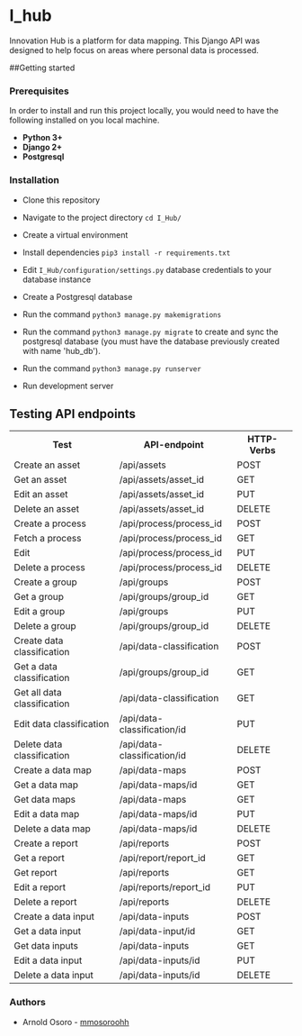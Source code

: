 # I_hub
Innovation Hub is a platform for data mapping.
This Django API was designed to help focus on areas where personal data is processed.

##Getting started

### Prerequisites

In order to install and run this project locally, you would need to have the following installed on you local machine.

- **Python 3+**
- **Django 2+**
- **Postgresql**

### Installation
* Clone this repository

* Navigate to the project directory `cd I_Hub/`

* Create a virtual environment

* Install dependencies `pip3 install -r requirements.txt`
* Edit `I_Hub/configuration/settings.py` database credentials to your database instance

* Create a Postgresql database 

* Run the command `python3 manage.py makemigrations` 

* Run the command `python3 manage.py migrate` to create and sync the postgresql database (you must have the database previously created with name 'hub_db').

* Run the command `python3 manage.py runserver`

* Run development server


## Testing API endpoints
<table>
<tr><th>Test</th>
<th>API-endpoint</th>
<th>HTTP-Verbs</th>
</tr>
<tr>
<td>Create an asset</td>
<td>/api/assets</td>
<td>POST</td>
</tr>
<tr>
<td>Get an asset</td>
<td>/api/assets/asset_id</td>
<td>GET</td>
</tr>
<tr>
<td>Edit an asset</td>
<td>/api/assets/asset_id</td>
<td>PUT</td>
</tr>
<tr>
<td>Delete an asset</td>
<td>/api/assets/asset_id</td>
<td>DELETE</td>
</tr>
<tr>
<td>Create a process</td>
<td>/api/process/process_id</td>
<td>POST</td>
</tr>
<tr>
<td>Fetch a process</td>
<td>/api/process/process_id</td>
<td>GET</td>
</tr>
<tr>
<td>Edit</td>
<td>/api/process/process_id</td>
<td>PUT</td>
</tr>
<tr>
<td>Delete a process</td>
<td>/api/process/process_id</td>
<td>DELETE</td>
</tr>
<tr>
<td>Create a group</td>
<td>/api/groups</td>
<td>POST</td>
</tr>
<tr>
<td>Get a group</td>
<td>/api/groups/group_id</td>
<td>GET</td>
</tr>
<tr>
<td>Edit a group</td>
<td>/api/groups</td>
<td>PUT</td>
</tr>
<tr>
<td>Delete a group</td>
<td>/api/groups/group_id</td>
<td>DELETE</td>
</tr>
<tr>
<td>Create data classification</td>
<td>/api/data-classification</td>
<td>POST</td>
</tr>
<tr>
<td>Get a data classification</td>
<td>/api/groups/group_id</td>
<td>GET</td>
</tr>
<tr>
<td>Get all data classification</td>
<td>/api/data-classification</td>
<td>GET</td>
</tr>
<tr>
<td>Edit data classification</td>
<td>/api/data-classification/id</td>
<td>PUT</td>
</tr>
<tr>
<td>Delete data classification</td>
<td>/api/data-classification/id</td>
<td>DELETE</td>
</tr>
<tr>
<td>Create a data map</td>
<td>/api/data-maps</td>
<td>POST</td>
</tr>
<tr>
<td>Get a data map</td>
<td>/api/data-maps/id</td>
<td>GET</td>
</tr>
<tr>
<td>Get data maps</td>
<td>/api/data-maps</td>
<td>GET</td>
</tr>
<tr>
<td>Edit a data map</td>
<td>/api/data-maps/id</td>
<td>PUT</td>
</tr>
<tr>
<td>Delete a data map</td>
<td>/api/data-maps/id</td>
<td>DELETE</td>
</tr>
<tr>
<td>Create a report</td>
<td>/api/reports</td>
<td>POST</td>
</tr>
<tr>
<td>Get a report</td>
<td>/api/report/report_id</td>
<td>GET</td>
</tr>
<tr>
<td>Get report</td>
<td>/api/reports</td>
<td>GET</td>
</tr>
<tr>
<td>Edit a report</td>
<td>/api/reports/report_id</td>
<td>PUT</td>
</tr>
<tr>
<td>Delete a report</td>
<td>/api/reports</td>
<td>DELETE</td>
</tr>
<tr>
<td>Create a data input</td>
<td>/api/data-inputs</td>
<td>POST</td>
</tr>
<tr>
<td>Get a data input</td>
<td>/api/data-input/id</td>
<td>GET</td>
</tr>
<tr>
<td>Get data inputs</td>
<td>/api/data-inputs</td>
<td>GET</td>
</tr>
<tr>
<td>Edit a data input</td>
<td>/api/data-inputs/id</td>
<td>PUT</td>
</tr>
<tr>
<td>Delete a data input</td>
<td>/api/data-inputs/id</td>
<td>DELETE</td>
</tr>
</table>


### Authors
- Arnold Osoro - [mmosoroohh](https://github.com/mmosoroohh)
